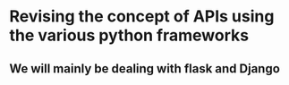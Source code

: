 # Revising the concept of APIs using the various python frameworks
## We will mainly be dealing with flask and Django